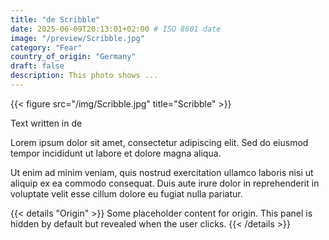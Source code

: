 ```yaml
---
title: "de Scribble"
date: 2025-06-09T20:13:01+02:00 # ISO 8601 date
image: "/preview/Scribble.jpg"
category: "Fear"
country_of_origin: "Germany"
draft: false
description: This photo shows ...
---
```


{{< figure src="/img/Scribble.jpg" title="Scribble" >}}

Text written in de

Lorem ipsum dolor sit amet, consectetur adipiscing elit. Sed do eiusmod tempor incididunt ut labore et dolore magna aliqua.

Ut enim ad minim veniam, quis nostrud exercitation ullamco laboris nisi ut aliquip ex ea commodo consequat. Duis aute irure dolor in reprehenderit in voluptate velit esse cillum dolore eu fugiat nulla pariatur.


{{< details "Origin" >}}
Some placeholder content for origin. This panel is hidden by default but revealed when the user clicks.
{{< /details >}}

